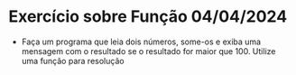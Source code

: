 # Exercício sobre Função 04/04/2024

- Faça um programa que leia dois números, some-os e exiba uma mensagem com o resultado se o resultado for maior que 100. Utilize uma função para resolução
